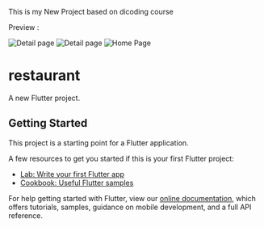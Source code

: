 This is my New Project based on dicoding course 


Preview : 

![Detail page ](https://user-images.githubusercontent.com/89840911/159846199-8cec2fc8-1997-4365-9167-5218edfa4bd5.jpeg) ![Detail page](https://user-images.githubusercontent.com/89840911/159846265-4991bc2d-9eda-4274-b3e1-ea121247917e.jpeg)   ![Home Page](https://user-images.githubusercontent.com/89840911/159846320-535a5451-164b-45f9-8151-533747d96ff7.jpeg)









# restaurant

A new Flutter project.

## Getting Started

This project is a starting point for a Flutter application.

A few resources to get you started if this is your first Flutter project:

- [Lab: Write your first Flutter app](https://flutter.dev/docs/get-started/codelab)
- [Cookbook: Useful Flutter samples](https://flutter.dev/docs/cookbook)

For help getting started with Flutter, view our
[online documentation](https://flutter.dev/docs), which offers tutorials,
samples, guidance on mobile development, and a full API reference.
